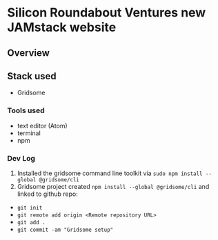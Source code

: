 # Silicon Roundabout Ventures new JAMstack website

## Overview


## Stack used
 * Gridsome

### Tools used

* text editor (Atom)
* terminal
* npm

### Dev Log

1. Installed the gridsome command line toolkit via `sudo npm install --global @gridsome/cli`
2. Gridsome project created `npm install --global @gridsome/cli` and linked to github repo:
  * `git init`
  * `git remote add origin <Remote repository URL>`
  * `git add .`
  * `git commit -am "Gridsome setup"`
